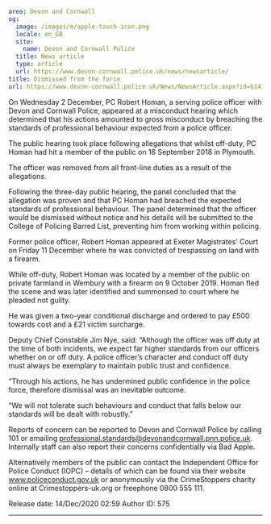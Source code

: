 ```yaml
area: Devon and Cornwall
og:
  image: /images/m/apple-touch-icon.png
  locale: en_GB
  site:
    name: Devon and Cornwall Police
  title: News article
  type: article
  url: https://www.devon-cornwall.police.uk/news/newsarticle/
title: Dismissed from the force
url: https://www.devon-cornwall.police.uk/News/NewsArticle.aspx?id=b141cf00-17fc-4b7c-bc87-1b7c89e3339f
```

On Wednesday 2 December, PC Robert Homan, a serving police officer with Devon and Cornwall Police, appeared at a misconduct hearing which determined that his actions amounted to gross misconduct by breaching the standards of professional behaviour expected from a police officer.

The public hearing took place following allegations that whilst off-duty, PC Homan had hit a member of the public on 16 September 2018 in Plymouth.

The officer was removed from all front-line duties as a result of the allegations.

Following the three-day public hearing, the panel concluded that the allegation was proven and that PC Homan had breached the expected standards of professional behaviour. The panel determined that the officer would be dismissed without notice and his details will be submitted to the College of Policing Barred List, preventing him from working within policing.

Former police officer, Robert Homan appeared at Exeter Magistrates’ Court on Friday 11 December where he was convicted of trespassing on land with a firearm.

While off-duty, Robert Homan was located by a member of the public on private farmland in Wembury with a firearm on 9 October 2019. Homan fled the scene and was later identified and summonsed to court where he pleaded not guilty.

He was given a two-year conditional discharge and ordered to pay £500 towards cost and a £21 victim surcharge.

Deputy Chief Constable Jim Nye, said: “Although the officer was off duty at the time of both incidents, we expect far higher standards from our officers whether on or off duty. A police officer’s character and conduct off duty must always be exemplary to maintain public trust and confidence.

“Through his actions, he has undermined public confidence in the police force, therefore dismissal was an inevitable outcome.

“We will not tolerate such behaviours and conduct that falls below our standards will be dealt with robustly.”

Reports of concern can be reported to Devon and Cornwall Police by calling 101 or emailing professional.standards@devonandcornwall.pnn.police.uk. Internally staff can also report their concerns confidentially via Bad Apple.

Alternatively members of the public can contact the Independent Office for Police Conduct (IOPC) – details of which can be found via their website www.policeconduct.gov.uk or anonymously via the CrimeStoppers charity online at Crimestoppers-uk.org or freephone 0800 555 111.

Release date: 14/Dec/2020 02:59
Author ID: 575

* * *
